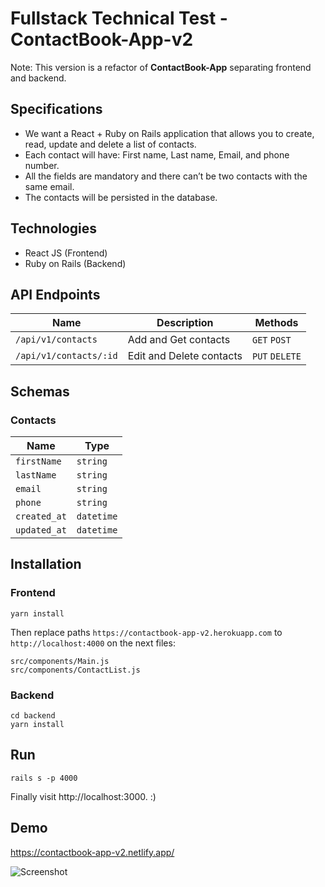 # Fullstack Technical Test - ContactBook-App-v2

Note: This version is a refactor of **ContactBook-App** separating frontend and backend.

## Specifications

-   We want a React + Ruby on Rails application that allows you to create, read,
    update and delete a list of contacts.
-   Each contact will have: First name, Last name, Email, and phone number.
-   All the fields are mandatory and there can’t be two contacts with the same
    email.
-   The contacts will be persisted in the database.

## Technologies

-   React JS (Frontend)
-   Ruby on Rails (Backend)

## API Endpoints

| Name                   | Description              | Methods        |
| ---------------------- | ------------------------ | -------------- |
| `/api/v1/contacts`     | Add and Get contacts     | `GET` `POST`   |
| `/api/v1/contacts/:id` | Edit and Delete contacts | `PUT` `DELETE` |

## Schemas

### Contacts

| Name         | Type       |
| ------------ | ---------- |
| `firstName`  | `string`   |
| `lastName`   | `string`   |
| `email`      | `string`   |
| `phone`      | `string`   |
| `created_at` | `datetime` |
| `updated_at` | `datetime` |

## Installation

### Frontend

```
yarn install
```

Then replace paths `https://contactbook-app-v2.herokuapp.com` to
`http://localhost:4000` on the next files:

```
src/components/Main.js
src/components/ContactList.js
```

### Backend

```
cd backend
yarn install
```

## Run

```
rails s -p 4000
```

Finally visit http://localhost:3000. :)

## Demo

https://contactbook-app-v2.netlify.app/

![Screenshot](https://i.imgur.com/NP4EfRX.png)
